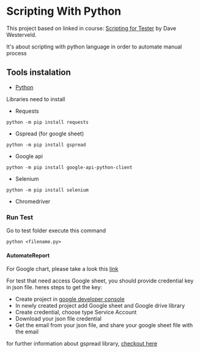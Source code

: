 # Scripting With Python
This project based on linked in course: [Scripting for Tester](https://www.linkedin.com/learning/scripting-for-testers/welcome?u=2082620) by Dave Westerveld.

It's about scripting with python language in order to automate manual process

## Tools instalation
- [Python](https://www.python.org/downloads/)

Libraries need to install
- Requests
```
python -m pip install requests
```
- Gspread (for google sheet)
```
python -m pip install gspread
```
- Google api
```
python -m pip install google-api-python-client
```
- Selenium
```
python -m pip install selenium
```
- Chromedriver

### Run Test
Go to test folder execute this command
```
python <filename.py>
```

#### AutomateReport
For Google chart, please take a look this [link](https://developers.google.com/chart/interactive/docs/quick_start)

For test that need access Google sheet, you should provide credential key in json file. heres steps to get the key:
- Create project in [google developer console](https://console.developers.google.com/)
- In newly created project add Google sheet and Google drive library
- Create credential, choose type Service Account
- Download your json file credential
- Get the email from your json file, and share your google sheet file with the email

for further information about gspread library, [checkout here](https://gspread.readthedocs.io/en/latest/)
